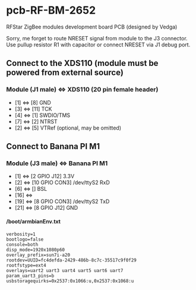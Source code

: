 # pcb-RF-BM-2652

RFStar ZigBee modules development board PCB (designed by Vedga)

Sorry, me forget to route NRESET signal from module to the J3 connector. Use pullup resistor R1 with capacitor or connect NRESET via J1 debug port.

## Connect to the XDS110 (module must be powered from external source)

### Module (J1 male) <=> XDS110 (20 pin female header)
- [1] <=> [8] GND
- [3] <=> [11] TCK
- [4] <=> [1] SWDIO/TMS
- [7] <=> [2] NTRST
- [2] <=> [5] VTRef (optional, may be omitted)

## Connect to Banana PI M1

### Module (J3 male) <=> Banana PI M1
- [1] <=> [2 GPIO J12] 3.3V
- [2] <=> [10 GPIO CON3] /dev/ttyS2 RxD
- [6] <=> [] BSL
- [16] <=>
- [19] <=> [8 GPIO CON3] /dev/ttyS2 TxD
- [21] <=> [8 GPIO J12] GND

#### /boot/armbianEnv.txt
```
verbosity=1
bootlogo=false
console=both
disp_mode=1920x1080p60
overlay_prefix=sun7i-a20
rootdev=UUID=fc4defda-2429-486b-8c7c-35517c9f0f29
rootfstype=ext4
overlays=uart2 uart3 uart4 uart5 uart6 uart7
param_uart3_pins=b
usbstoragequirks=0x2537:0x1066:u,0x2537:0x1068:u
```
